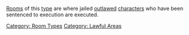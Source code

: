 [Rooms](:Category:_Rooms.md "wikilink") of this
[type](:Category:_Room_Types.md "wikilink") are where jailed
[outlawed](Outlaw_Flag.md "wikilink")
[characters](:Category:_Characters.md "wikilink") who have been
sentenced to execution are executed.

[Category: Room Types](Category:_Room_Types "wikilink") [Category:
Lawful Areas](Category:_Lawful_Areas "wikilink")
